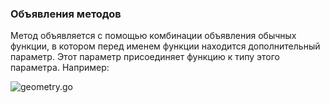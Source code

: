 ### Объявления методов

Метод объявляется с помощью комбинации объявления обычных функции, в котором перед именем
функции находится дополнительный параметр.
Этот параметр присоединяет функцию к типу этого параметра.
Например:

![geometry.go](https://github.com/unixlinuxgeek/The_Go_Programming_Language_Exercises/blob/main/ch6/geometry.go)